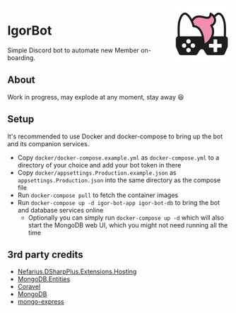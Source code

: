 <img src="assets/NSS-128x128.png" align="right" />

# IgorBot

Simple Discord bot to automate new Member on-boarding.

## About

Work in progress, may explode at any moment, stay away 😆

## Setup

It's recommended to use Docker and docker-compose to bring up the bot and its companion services.

- Copy `docker/docker-compose.example.yml` as `docker-compose.yml` to a directory of your choice and add your bot token in there
- Copy `docker/appsettings.Production.example.json` as `appsettings.Production.json` into the same directory as the compose file
- Run `docker-compose pull` to fetch the container images
- Run `docker-compose up -d igor-bot-app igor-bot-db` to bring the bot and database services online
  - Optionally you can simply run `docker-compose up -d` which will also start the MongoDB web UI, which you might not need running all the time

## 3rd party credits

- [Nefarius.DSharpPlus.Extensions.Hosting](https://github.com/nefarius/Nefarius.DSharpPlus.Extensions.Hosting)
- [MongoDB.Entities](https://mongodb-entities.com/)
- [Coravel](https://docs.coravel.net/)
- [MongoDB](https://www.mongodb.com/)
- [mongo-express](https://github.com/mongo-express/mongo-express)
